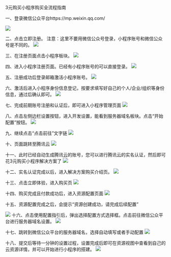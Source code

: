 
3元购买小程序购买全流程指南

一、登录微信公众平台https://mp.weixin.qq.com/

![](https://mc.qcloudimg.com/static/img/852b26c787353ea83a2bf88070d7f3dc/image.png)


二、点击立即注册。
注意：这里不要用微信公众号登录，小程序账号和微信公众号是不同的。
 ![](https://mc.qcloudimg.com/static/img/d155c88db0a29159cd183a8ef4f71da1/image.png)



三、在注册页面点击小程序板块。
 ![](https://mc.qcloudimg.com/static/img/457733d3953372355cc1efa105fdb055/image.png)

四、进入小程序注册页面。已经有小程序账号的可以直接登录。
![](https://mc.qcloudimg.com/static/img/21b8060859cf1c85ad664903557bd2ea/image.png)

 
五、注册成功后登录邮箱激活小程序账号。
![](https://mc.qcloudimg.com/static/img/b022a32467c32cb99d8deb31289ecd20/image.png)
 

六、激活后进入小程序身份信息登记，按要求填写好自己的个人/企业/组织等身份信息，通过后确认即可。
![](https://mc.qcloudimg.com/static/img/186a114012b9e539dc352657035ea595/image.png)
 
七、完成前期账号注册和认证后，即可进入小程序管理页面
![](https://mc.qcloudimg.com/static/img/f51ad6e88a9955f65aa8859e84ec2f56/image.png)
 
八、点击左侧边栏设置按钮，进入开发设置，能看到服务器域名板块。点击“开始配置”按钮。
![](https://mc.qcloudimg.com/static/img/51c381f109473435458e723eb8ce7401/image.png)
 
九、继续点击“点击前往”文字链
![](https://mc.qcloudimg.com/static/img/d8404c1d395197ea30f93dde384eb488/image.png)
 
十、页面跳转至腾讯云
![](https://mc.qcloudimg.com/static/img/1ae0d6cb3d669fa5980737d299b4c58b/image.png)

 

十一、此时已经自动生成腾讯云的账号，您可以进行腾讯云的实名认证，然后即可花3元购买小程序解决方案了
![](https://mc.qcloudimg.com/static/img/d25c2a80d1e0e8ec40822f7b485273a4/image.png)
 

十二、实名认证完成以后，进入解决方案购买介绍页。
![](https://mc.qcloudimg.com/static/img/c7b00b302a4929b6da206662e3ae6488/image.png)

 

十三、点击立即体验，进入购买页
![](https://mc.qcloudimg.com/static/img/550752020d9245ce714b1a222d71afaf/image.png)
 

十四、购买完成且付款成功后，进入资源配置页面
 ![](https://mc.qcloudimg.com/static/img/0d18f6474c141ee291d553e5888699b6/image.png)

十五、资源配置完成之后，会提示“资源创建成功，请完成后续配置”
 
![](https://mc.qcloudimg.com/static/img/2ee34abaa62a30d5f65753231355600a/image.png)
十六、点击使用配置指引后，弹出选择配置方式选择框。点击前往微信公众平台进行服务器域名设置。
![ ](https://mc.qcloudimg.com/static/img/deecae12b9ecb8c3c68598a4d3c8b99f/image.png)

十七、跳转到微信公众平台的服务器域名，选择自动填写或者手动配置
 ![](https://mc.qcloudimg.com/static/img/badf958068dac296f25695adc82cf9c6/image.png)

十八、提交后等待一分钟的设置过程，设置完成后即可在资源视图中查看到自己的云资源详情，并可以开始进行小程序的搭建。
 ![](https://mc.qcloudimg.com/static/img/c9f693fec4af11fbba150eb502fe6654/image.png)

